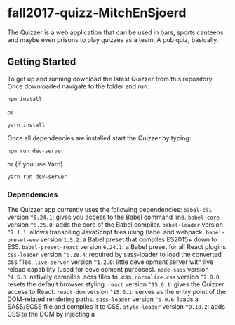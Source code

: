 # fall2017-quizz-MitchEnSjoerd

The Quizzer is a web application that can be used in bars, sports canteens and maybe even prisons to play quizzes as a team. A pub quiz, basically.

## Getting Started

To get up and running download the latest Quizzer from this repository. Once downloaded navigate to the folder and run:
```
npm install
```
or
```
yarn install
```

Once all dependencies are installed start the Quizzer by typing:
```
npm run dev-server
```
or (if you use Yarn)
```
yarn run dev-server
```

### Dependencies

The Quizzer app currently uses the following dependencies:
```babel-cli``` version ```^6.24.1```: gives you access to the Babel command line.
```babel-core``` version ```^6.25.0```: adds the core of the Babel compiler.
```babel-loader``` version ```^7.1.1```: allows transpiling JavaScript files using Babel and webpack.
```babel-preset-env``` version ```1.5.2```: a Babel preset that compiles ES2015+ down to ES5.
```babel-preset-react``` version ```6.24.1```: a Babel preset for all React plugins.
```css-loader``` version ```^0.28.4```: required by sass-loader to load the converted css files.
```live-server``` version ```^1.2.0```: little development server with live reload capability (used for development purposes).
```node-sass``` version ```^4.5.3```: natively compiles .scss files to .css.
```normalize.css``` version ```^7.0.0```: resets the default browser styling.
```react``` version ```^15.6.1```: gives the Quizzer access to React.
```react-dom``` version ```^15.6.1```: serves as the entry point of the DOM-related rendering paths.
```sass-loader``` version ```^6.0.6```: loads a SASS/SCSS file and compiles it to CSS.
```style-loader``` version ```^0.18.2```: adds CSS to the DOM by injecting a <style> tag.
```webpack``` version ```^3.1.0```: bundles the Quizzer app assets.
```webpack-dev-server``` version ```^2.5.1```: a development server that provides live reloading.


## Commands

Currently you can run the following commands:
```serve```: serves the Quizzer app using the live-server dependency.
```build```: builds the webpack bundle file.
```dev-server```: runs the webpack development server and compiles the assets in bundle.js


## Deployment

[GIT server explaination]

## Built With

* [React](https://reactjs.org/) - The client side framework used.
* [Express](https://expressjs.com/) - The server side framework used (in the future).
* [SCSS](http://sass-lang.com/) - The CSS preprocessor used.
* [MongoDB](https://www.mongodb.com/) - The database behind the Quizzer app (in the future).
* [Mongoose](http://mongoosejs.com/) - The object modeling package for MongoDB (in the future).
* [SocketIO](https://socket.io/) - The extention used for real-time bidirectional event-based communication.


## Versioning

Currently this is the first stable release of the Quizzer app.

## Authors

* **Mitch Dorrestijn** - *Mostly client-side development* - [MitchDorrestijn](https://github.com/MitchDorrestijn)
* **Sjoerd Scheffer** - *Mostly server-side development* - [ixnas](https://github.com/ixnas)


## License

Copyright 2017 all rights reserved.
